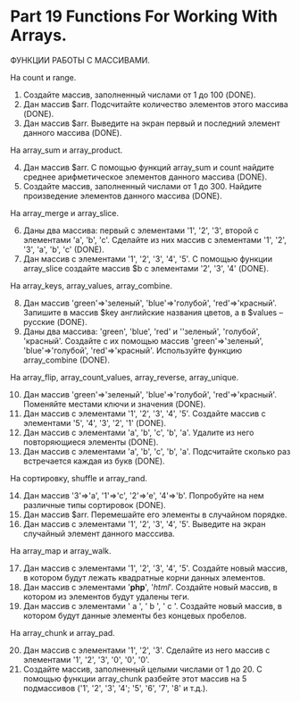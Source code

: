 ﻿# Part 19 Functions For Working With Arrays.

 ФУНКЦИИ РАБОТЫ С МАССИВАМИ.

 На count и range.

1. Создайте массив, заполненный числами от 1 до 100 (DONE).
2. Дан массив $arr. Подсчитайте количество элементов этого массива (DONE).
3. Дан массив $arr. Выведите на экран первый и последний элемент данного массива (DONE).

На array_sum и array_product.

4. Дан массив $arr. С помощью функций array_sum и count найдите среднее арифметическое элементов данного массива (DONE).
5. Создайте массив, заполненный числами от 1 до 300. Найдите произведение элементов данного массива (DONE).

На array_merge и array_slice.

6. Даны два массива: первый с элементами '1', '2', '3', второй с элементами 'a', 'b', 'c'. Сделайте из них массив с элементами '1', '2', '3', 'a', 'b', 'c' (DONE).
7. Дан массив с элементами '1', '2', '3', '4', '5'. С помощью функции array_slice создайте массив $b с элементами '2', '3', '4' (DONE).

На array_keys, array_values, array_combine.

8. Дан массив 'green'=>'зеленый', 'blue'=>'голубой', 'red'=>'красный'. Запишите в массив $key английские названия цветов, а в $values – русские (DONE).
9. Даны два массива: 'green', 'blue', 'red' и ''зеленый', 'голубой', 'красный'. Создайте с их помощью массив 'green'=>'зеленый', 'blue'=>'голубой', 'red'=>'красный'. Используйте функцию array_combine (DONE).

На array_flip, array_count_values, array_reverse, array_unique.

10. Дан массив 'green'=>'зеленый', 'blue'=>'голубой', 'red'=>'красный'. Поменяйте местами ключи и значения (DONE).
11. Дан массив с элементами '1', '2', '3', '4', '5'. Создайте массив с элементами '5', '4', '3', '2', '1' (DONE).
12. Дан массив с элементами 'a', 'b', 'c', 'b', 'a'. Удалите из него повторяющиеся элементы (DONE).
13. Дан массив с элементами 'a', 'b', 'c', 'b', 'a'. Подсчитайте сколько раз встречается каждая из букв (DONE).

На сортировку, shuffle и array_rand.

14. Дан массив '3'=>'a', '1'=>'c', '2'=>'e', '4'=>'b'. Попробуйте на нем различные типы сортировок (DONE).
15. Дан массив $arr. Перемешайте его элементы в случайном порядке.
16. Дан массив с элементами '1', '2', '3', '4', '5'. Выведите на экран случайный элемент данного масссива.

На array_map и array_walk.

17. Дан массив с элементами '1', '2', '3', '4', '5'. Создайте новый массив, в котором будут лежать квадратные корни данных элементов.
18. Дан массив с элементами '<b>php</b>', '<i>html</i>'. Создайте новый массив, в котором из элементов будут удалены теги.
19. Дан массив с элементами ' a ', ' b ', ' с '. Создайте новый массив, в котором будут данные элементы без концевых пробелов.

На array_chunk и array_pad.

20. Дан массив с элементами '1', '2', '3'. Сделайте из него массив с элементами '1', '2', '3', '0', '0', '0'.
21. Создайте массив, заполненный целыми числами от 1 до 20. С помощью функции array_chunk разбейте этот массив на 5 подмассивов ('1', '2', '3', '4'; '5', '6', '7', '8' и т.д.).

